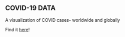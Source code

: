 ## COVID-19 DATA
A visualization of COVID cases- worldwide and globally

Find it [here](https://ally-petitt.github.io/covid-data)!
